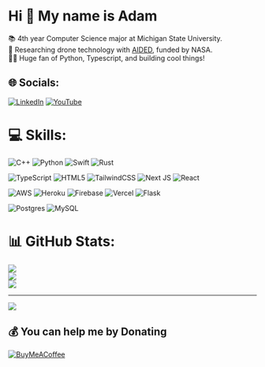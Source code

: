 
# Hi 👋 My name is Adam 
📚 4th year Computer Science major at Michigan State University.<br>🔬 Researching drone technology with [AIDED](https://aided-website.vercel.app/), funded by NASA.<br>🧑‍💻 Huge fan of Python, Typescript, and building cool things!


## 🌐 Socials:
[![LinkedIn](https://img.shields.io/badge/LinkedIn-%230077B5.svg?logo=linkedin&logoColor=white)](https://linkedin.com/in/adam-anderson-545472192) [![YouTube](https://img.shields.io/badge/YouTube-%23FF0000.svg?logo=YouTube&logoColor=white)](https://youtube.com/@UCJDUcbW7LjjOQP88i1hNO7Q) 

# 💻 Skills:
![C++](https://img.shields.io/badge/c++-%2300599C.svg?style=flat&logo=c%2B%2B&logoColor=white)
![Python](https://img.shields.io/badge/python-3670A0?style=flat&logo=python&logoColor=ffdd54) 
![Swift](https://img.shields.io/badge/swift-F54A2A?style=flat&logo=swift&logoColor=white) 
![Rust](https://img.shields.io/badge/rust-%23000000.svg?style=for-the-badge&logo=rust&logoColor=white) <br>

![TypeScript](https://img.shields.io/badge/typescript-%23007ACC.svg?style=flat&logo=typescript&logoColor=white) 
![HTML5](https://img.shields.io/badge/html5-%23E34F26.svg?style=flat&logo=html5&logoColor=white) 
![TailwindCSS](https://img.shields.io/badge/tailwindcss-%2338B2AC.svg?style=flat&logo=tailwind-css&logoColor=white)
![Next JS](https://img.shields.io/badge/Next-black?style=flat&logo=next.js&logoColor=white) 
![React](https://img.shields.io/badge/react-%2320232a.svg?style=flat&logo=react&logoColor=%2361DAFB) <br>

![AWS](https://img.shields.io/badge/AWS-%23FF9900.svg?style=flat&logo=amazon-aws&logoColor=white) 
![Heroku](https://img.shields.io/badge/heroku-%23430098.svg?style=flat&logo=heroku&logoColor=white) 
![Firebase](https://img.shields.io/badge/firebase-%23039BE5.svg?style=flat&logo=firebase) 
![Vercel](https://img.shields.io/badge/vercel-%23000000.svg?style=flat&logo=vercel&logoColor=white) 
![Flask](https://img.shields.io/badge/flask-%23000.svg?style=flat&logo=flask&logoColor=white) <br>


![Postgres](https://img.shields.io/badge/postgres-%23316192.svg?style=flat&logo=postgresql&logoColor=white) 
![MySQL](https://img.shields.io/badge/mysql-%2300f.svg?style=flat&logo=mysql&logoColor=white)<br>

# 📊 GitHub Stats:
![](https://github-readme-stats.vercel.app/api?username=developer-3&theme=tokyonight&hide_border=false&include_all_commits=false&count_private=true)<br/>
![](https://github-readme-streak-stats.herokuapp.com/?user=developer-3&theme=tokyonight&hide_border=false)<br/>
![](https://github-readme-stats.vercel.app/api/top-langs/?username=developer-3&theme=tokyonight&hide_border=false&include_all_commits=false&count_private=true&layout=compact)

---
[![](https://visitcount.itsvg.in/api?id=developer-3&icon=0&color=0)](https://visitcount.itsvg.in)

  ## 💰 You can help me by Donating
  [![BuyMeACoffee](https://img.shields.io/badge/Buy%20Me%20a%20Coffee-ffdd00?style=for-the-badge&logo=buy-me-a-coffee&logoColor=black)](https://buymeacoffee.com/adamanderson) 

  
<!-- Proudly created with GPRM ( https://gprm.itsvg.in ) -->
